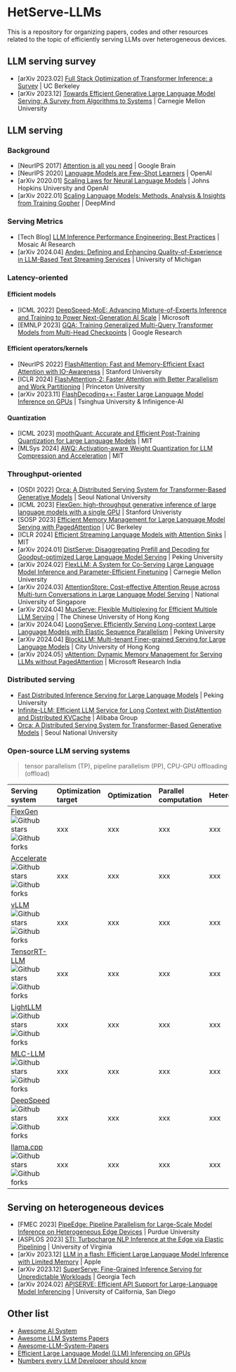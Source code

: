 # HetServe-LLMs
This is a repository for organizing papers, codes and other resources related to the topic of efficiently serving LLMs over heterogeneous devices.

## LLM serving survey
- [arXiv 2023.02] [Full Stack Optimization of Transformer Inference: a Survey](https://arxiv.org/abs/2302.14017) | UC Berkeley
- [arXiv 2023.12] [Towards Efficient Generative Large Language Model Serving: A Survey from Algorithms to Systems](https://arxiv.org/pdf/2312.15234) | Carnegie Mellon University

## LLM serving

### Background
- [NeurIPS 2017] [Attention is all you need](https://proceedings.neurips.cc/paper/2017/file/3f5ee243547dee91fbd053c1c4a845aa-Paper.pdf) | Google Brain
- [NeurIPS 2020] [Language Models are Few-Shot Learners](https://papers.nips.cc/paper/2020/file/1457c0d6bfcb4967418bfb8ac142f64a-Paper.pdf) | OpenAI
- [arXiv 2020.01] [Scaling Laws for Neural Language Models](https://arxiv.org/pdf/2001.08361) | Johns Hopkins University and OpenAI
- [arXiv 2022.01] [Scaling Language Models: Methods, Analysis & Insights from Training Gopher](https://arxiv.org/pdf/2112.11446) | DeepMind

### Serving Metrics
- [Tech Blog] [LLM Inference Performance Engineering: Best Practices](https://www.databricks.com/blog/llm-inference-performance-engineering-best-practices) | Mosaic AI Research
- [arXiv 2024.04] [Andes: Defining and Enhancing Quality-of-Experience in LLM-Based Text Streaming Services](https://arxiv.org/pdf/2404.16283) | University of Michigan

### Latency-oriented
#### Efficient models
- [ICML 2022] [DeepSpeed-MoE: Advancing Mixture-of-Experts Inference and Training to Power Next-Generation AI Scale](https://arxiv.org/abs/2201.05596) | Microsoft
- [EMNLP 2023] [GQA: Training Generalized Multi-Query Transformer Models from Multi-Head Checkpoints](https://arxiv.org/pdf/2305.13245) | Google Research
#### Efficient operators/kernels
- [NeurIPS 2022] [FlashAttention: Fast and Memory-Efficient Exact Attention with IO-Awareness](https://proceedings.neurips.cc/paper_files/paper/2022/file/67d57c32e20fd0a7a302cb81d36e40d5-Paper-Conference.pdf) | Stanford University
- [ICLR 2024] [FlashAttention-2: Faster Attention with Better Parallelism and Work Partitioning](https://openreview.net/forum?id=mZn2Xyh9Ec) | Princeton University
- [arXiv 2023.11] [FlashDecoding++: Faster Large Language Model Inference on GPUs](https://arxiv.org/abs/2311.01282) | Tsinghua University & Infinigence-AI
#### Quantization
- [ICML 2023] [moothQuant: Accurate and Efficient Post-Training Quantization for Large Language Models](https://github.com/mit-han-lab/smoothquant) | MIT
- [MLSys 2024] [AWQ: Activation-aware Weight Quantization for LLM Compression and Acceleration](https://hanlab.mit.edu/projects/awq) | MIT

### Throughput-oriented
- [OSDI 2022] [Orca: A Distributed Serving System for Transformer-Based Generative Models](https://www.usenix.org/conference/osdi22/presentation/yu) | Seoul National University
- [ICML 2023] [FlexGen: high-throughput generative inference of large language models with a single GPU](https://dl.acm.org/doi/10.5555/3618408.3619696) | Stanford Univeristy
- [SOSP 2023] [Efficient Memory Management for Large Language Model Serving with PagedAttention](https://dl.acm.org/doi/abs/10.1145/3600006.3613165) | UC Berkeley
- [ICLR 2024] [Efficient Streaming Language Models with Attention Sinks](https://hanlab.mit.edu/projects/streamingllm) | MIT
- [arXiv 2024.01] [DistServe: Disaggregating Prefill and Decoding for Goodput-optimized Large Language Model Serving](https://arxiv.org/pdf/2401.09670) | Peking University
- [arXiv 2024.02] [FlexLLM: A System for Co-Serving Large Language Model Inference and Parameter-Efficient Finetuning](https://arxiv.org/pdf/2402.18789) | Carnegie Mellon University
- [arXiv 2024.03] [AttentionStore: Cost-effective Attention Reuse across Multi-turn Conversations in Large Language Model Serving](https://arxiv.org/pdf/2403.19708) | National University of Singapore
- [arXiv 2024.04] [MuxServe: Flexible Multiplexing for Efficient Multiple LLM Serving](https://arxiv.org/abs/2404.02015) | The Chinese University of Hong Kong
- [arXiv 2024.04] [LoongServe: Efficiently Serving Long-context Large Language Models with Elastic Sequence Parallelism](https://arxiv.org/pdf/2404.09526) | Peking University
- [arXiv 2024.04] [BlockLLM: Multi-tenant Finer-grained Serving for Large Language Models](https://arxiv.org/pdf/2404.18322) | City University of Hong Kong
- [arXiv 2024.05] [vAttention: Dynamic Memory Management for Serving LLMs without PagedAttention](https://arxiv.org/pdf/2405.04437) | Microsoft Research India

### Distributed serving
- [Fast Distributed Inference Serving for Large Language Models](https://arxiv.org/abs/2305.05920) | Peking University
- [Infinite-LLM: Efficient LLM Service for Long Context with DistAttention and Distributed KVCache](https://arxiv.org/abs/2401.02669) | Alibaba Group
- [Orca: A Distributed Serving System for Transformer-Based Generative Models](https://www.usenix.org/conference/osdi22/presentation/yu) | Seoul National University

### Open-source LLM serving systems
> tensor parallelism (TP), pipeline parallelism (PP), CPU-GPU offloading (offload)

|Serving system|Optimization target|Optimization|Parallel computation|Heterogeneous|
|:---|:---|:---|:---|:---|
|[FlexGen](https://github.com/FMInference/FlexGen)![Github stars](https://img.shields.io/github/stars/FMInference/FlexGen.svg) ![Github forks](https://img.shields.io/github/forks/FMInference/FlexGen.svg)|xxx|xxx|xxx|xxx|
|[Accelerate](https://github.com/huggingface/accelerate)![Github stars](https://img.shields.io/github/stars/huggingface/accelerate.svg) ![Github forks](https://img.shields.io/github/forks/huggingface/accelerate.svg)|xxx|xxx|xxx|xxx|
|[vLLM](https://github.com/vllm-project/vllm) ![Github stars](https://img.shields.io/github/stars/vllm-project/vllm.svg) ![Github forks](https://img.shields.io/github/forks/vllm-project/vllm.svg)|xxx|xxx|xxx|xxx|
|[TensorRT-LLM](https://github.com/NVIDIA/TensorRT-LLM) ![Github stars](https://img.shields.io/github/stars/NVIDIA/TensorRT-LLM.svg) ![Github forks](https://img.shields.io/github/forks/NVIDIA/TensorRT-LLM.svg)|xxx|xxx|xxx|xxx|
|[LightLLM](https://github.com/ModelTC/lightllm) ![Github stars](https://img.shields.io/github/stars/ModelTC/lightllm.svg) ![Github forks](https://img.shields.io/github/forks/ModelTC/lightllm.svg)|xxx|xxx|xxx|xxx|
|[MLC-LLM](https://github.com/mlc-ai/mlc-llm) ![Github stars](https://img.shields.io/github/stars/mlc-ai/mlc-llm.svg) ![Github forks](https://img.shields.io/github/forks/mlc-ai/mlc-llm.svg)|xxx|xxx|xxx|xxx|
|[DeepSpeed](https://github.com/microsoft/DeepSpeed) ![Github stars](https://img.shields.io/github/stars/microsoft/DeepSpeed.svg) ![Github forks](https://img.shields.io/github/forks/microsoft/DeepSpeed.svg)|xxx|xxx|xxx|xxx|
|[llama.cpp](https://github.com/ggerganov/llama.cpp) ![Github stars](https://img.shields.io/github/stars/ggerganov/llama.cpp.svg) ![Github forks](https://img.shields.io/github/forks/ggerganov/llama.cpp.svg)|xxx|xxx|xxx|xxx|

## Serving on heterogeneous devices
- [FMEC 2023] [PipeEdge: Pipeline Parallelism for Large-Scale Model Inference on Heterogeneous Edge Devices](https://github.com/usc-isi/PipeEdge) | Purdue University
- [ASPLOS 2023] [STI: Turbocharge NLP Inference at the Edge via Elastic Pipelining](https://arxiv.org/abs/2207.05022) | University of Virginia
- [arXiv 2023.12] [LLM in a flash: Efficient Large Language Model Inference with Limited Memory](https://arxiv.org/abs/2312.11514) | Apple
- [arXiv 2023.12] [SuperServe: Fine-Grained Inference Serving for Unpredictable Workloads](https://arxiv.org/pdf/2312.16733) | Georgia Tech
- [arXiv 2024.02] [APISERVE: Efficient API Support for Large-Language Model Inferencing](https://arxiv.org/pdf/2402.01869) | University of California, San Diego

## Other list
- [Awesome AI System](https://github.com/lambda7xx/awesome-AI-system)
- [Awesome LLM Systems Papers](https://github.com/AmberLJC/LLMSys-PaperList)
- [Awesome-LLM-System-Papers](https://github.com/AmadeusChan/Awesome-LLM-System-Papers?tab=readme-ov-file)
- [Efficient Large Language Model (LLM) Inferencing on GPUs](https://github.com/yinuotxie/Efficient-LLM-Inferencing-on-GPUs?tab=readme-ov-file)
- [Numbers every LLM Developer should know](https://github.com/ray-project/llm-numbers)
